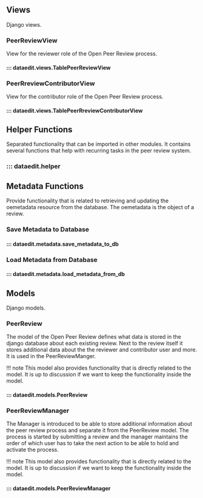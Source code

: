 <!--
SPDX-FileCopyrightText: 2025 Jonas Huber <https://github.com/jh-RLI> © Reiner Lemoine Institut

SPDX-License-Identifier: CC0-1.0
-->

## Views

Django views.

### PeerReviewView

View for the reviewer role of the Open Peer Review process.

#### ::: dataedit.views.TablePeerReviewView

### PeerRreviewContributorView

View for the contributor role of the Open Peer Review process.

#### ::: dataedit.views.TablePeerRreviewContributorView

## Helper Functions

Separated functionality that can be imported in other modules. It contains several functions that help with recurring tasks in the peer review system.

### ::: dataedit.helper

## Metadata Functions

Provide functionality that is related to retrieving and updating the oemetadata resource from the database. The oemetadata is the object of a review.

### Save Metadata to Database

#### ::: dataedit.metadata.save_metadata_to_db

### Load Metadata from Database

#### ::: dataedit.metadata.load_metadata_from_db

## Models

Django models.

### PeerReview

The model of the Open Peer Review defines what data is stored in the django database about each existing review. Next to the review itself it stores additional data about the the reviewer and contributor user and more. It is used in the PeerReviewManger.

!!! note
This model also provides functionality that is directly related to the model.
It is up to discussion if we want to keep the functionality inside the model.

#### ::: dataedit.models.PeerReview

### PeerReviewManager

The Manager is introduced to be able to store additional information about the peer review process and separate it from the PeerReview model. The process is started by submitting a review and the manager maintains the order of which user has to take the next action to be able to hold and activate the process.

!!! note
This model also provides functionality that is directly related to the model.
It is up to discussion if we want to keep the functionality inside the model.

#### ::: dataedit.models.PeerReviewManager
